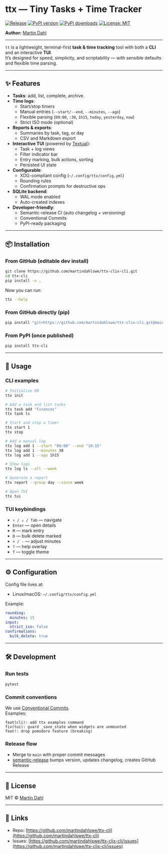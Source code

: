 # ttx — Tiny Tasks + Time Tracker

[![Release](https://github.com/martindahlswe/ttx-cli/actions/workflows/release.yml/badge.svg)](https://github.com/martindahlswe/ttx-cli/actions/workflows/release.yml)
[![PyPI version](https://img.shields.io/pypi/v/ttx-cli.svg)](https://pypi.org/project/ttx-cli/)
[![PyPI downloads](https://img.shields.io/pypi/dm/ttx-cli)](https://pypi.org/project/ttx-cli/)
[![License: MIT](https://img.shields.io/badge/License-MIT-yellow.svg)](LICENSE)

**Author:** [Martin Dahl](https://github.com/martindahlswe)

---

`tt` is a lightweight, terminal-first **task & time tracking** tool with both a **CLI** and an interactive **TUI**.  
It’s designed for speed, simplicity, and scriptability — with sensible defaults and flexible time parsing.

---

## ✨ Features

- **Tasks**: add, list, complete, archive.
- **Time logs**:
  - Start/stop timers
  - Manual entries (`--start/--end`, `--minutes`, `--ago`)
  - Flexible parsing (`09:00`, `:30`, `1h15`, `today`, `yesterday`, `now`)
  - Strict ISO mode (optional)
- **Reports & exports**:
  - Summaries by task, tag, or day
  - CSV and Markdown export
- **Interactive TUI** (powered by [Textual](https://github.com/Textualize/textual)):
  - Task + log views
  - Filter indicator bar
  - Entry marking, bulk actions, sorting
  - Persisted UI state
- **Configurable**:
  - XDG-compliant config (`~/.config/ttx/config.yml`)
  - Rounding rules
  - Confirmation prompts for destructive ops
- **SQLite backend**:
  - WAL mode enabled
  - Auto-created indexes
- **Developer-friendly**:
  - Semantic-release CI (auto changelog + versioning)
  - Conventional Commits
  - PyPI-ready packaging

---

## 📦 Installation

### From GitHub (editable dev install)

```bash
git clone https://github.com/martindahlswe/ttx-clix-cli.git
cd ttx-cli
pip install -e .
```

Now you can run:

```bash
ttx --help
```

### From GitHub directly (pip)

```bash
pip install "git+https://github.com/martindahlswe/ttx-clix-cli.git@main#egg=ttx-cli"
```

### From PyPI (once published)

```bash
pip install ttx-cli
```

---

## 🚀 Usage

### CLI examples

```bash
# Initialize DB
ttx init

# Add a task and list tasks
ttx task add "Finances"
ttx task ls

# Start and stop a timer
ttx start 1
ttx stop

# Add a manual log
ttx log add 1 --start "09:00" --end "10:15"
ttx log add 1 --minutes 30
ttx log add 1 --ago 1h15

# Show logs
ttx log ls --all --week

# Generate a report
ttx report --group day --since week

# Open TUI
ttx tui
```

### TUI keybindings

- `↑ / ↓ / Tab` — navigate
- `Enter` — open details
- `M` — mark entry
- `D` — bulk delete marked
- `+ / -` — adjust minutes
- `?` — help overlay
- `T` — toggle theme

---

## ⚙️ Configuration

Config file lives at:

- Linux/macOS: `~/.config/ttx/config.yml`

Example:

```yaml
rounding:
  minutes: 15
input:
  strict_iso: false
confirmations:
  bulk_delete: true
```

---

## 🛠 Development

### Run tests

```bash
pytest
```

### Commit conventions

We use [Conventional Commits](https://www.conventionalcommits.org/).  
Examples:

```
feat(cli): add ttx examples command
fix(tui): guard _save_state when widgets are unmounted
feat!: drop pomodoro feature (breaking)
```

### Release flow

- Merge to `main` with proper commit messages
- [semantic-release](https://python-semantic-release.readthedocs.io/) bumps version, updates changelog, creates GitHub Release

---

## 📄 License

MIT © [Martin Dahl](https://github.com/martindahlswe)

---

## 📌 Links

- Repo: [https://github.com/martindahlswe/ttx-cli](https://github.com/martindahlswe/ttx-cli)
- Issues: [https://github.com/martindahlswe/ttx-clix-cli/issues](https://github.com/martindahlswe/ttx-clix-cli/issues)
